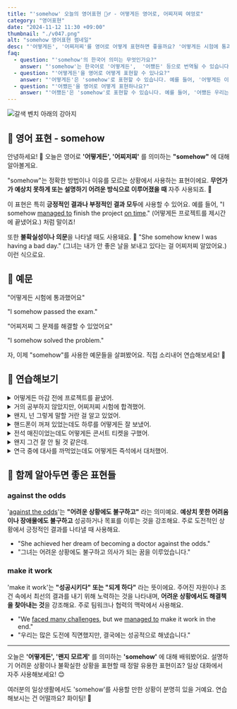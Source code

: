 ```yaml
---
title: "'somehow' 오늘의 영어표현 🤷‍♂️ - 어떻게든 영어로, 어찌저찌 여엉로"
category: "영어표현"
date: "2024-11-12 11:30 +09:00"
thumbnail: "./v047.png"
alt: "somehow 영어표현 썸네일"
desc: "'어떻게든', '어찌저찌'를 영어로 어떻게 표현하면 좋을까요? '어떻게든 시험에 통과했어요', '어찌저찌 그가 거짓말을 하고 있다는 걸 알았어요' 등을 영어로 표현하는 법을 배워봅시다. 다양한 예문을 통해서 연습하고 본인의 표현으로 만들어 보세요."
faq:
  - question: "'somehow'의 한국어 의미는 무엇인가요?"
    answer: "'somehow'는 한국어로 '어떻게든',  '어쨌든' 등으로 번역될 수 있습니다. 어떤 일이 발생하거나 해결되는 방법을 명확히 알 수 없을 때 사용됩니다."
  - question: "'어떻게든'을 영어로 어떻게 표현할 수 있나요?"
    answer: "'어떻게든'은 'somehow'로 표현할 수 있습니다. 예를 들어, '어떻게든 이 문제를 해결해야 해'는 'We need to solve this problem somehow'로 말할 수 있습니다."
  - question: "'어쨌든'을 영어로 어떻게 표현하나요?"
    answer: "'어쨌든'은 'somehow'로 표현할 수 있습니다. 예를 들어, '어쨌든 우리는 이 일을 마쳐야 해'는 'We have to finish this somehow'로 표현할 수 있습니다."
---
```


![갈색 벤치 아래의 강아지](./v047-1.jpg)

## 🌟 영어 표현 - somehow

안녕하세요! 👋 오늘은 영어로 **'어떻게든', '어찌저찌'** 를 의미하는 **"somehow"** 에 대해 알아볼게요.

"somehow"는 정확한 방법이나 이유를 모르는 상황에서 사용하는 표현이에요. **무언가가 예상치 못하게 또는 설명하기 어려운 방식으로 이루어졌을 때** 자주 사용되죠. 🤔

이 표현은 특히 **긍정적인 결과나 부정적인 결과 모두**에 사용할 수 있어요. 예를 들어, "I somehow [managed to](/blog/in-english/175.manage-to/) finish the project [on time](/blog/vocab-1/043.on-time/)." (어떻게든 프로젝트를 제시간에 끝냈어요.) 처럼 말이죠!

또한 **불확실성이나 의문**을 나타낼 때도 사용돼요. 🌟 "She somehow knew I was having a bad day." (그녀는 내가 안 좋은 날을 보내고 있다는 걸 어찌저찌 알았어요.) 이런 식으로요.

<script async src="https://pagead2.googlesyndication.com/pagead/js/adsbygoogle.js?client=ca-pub-1465612013356152"
     crossorigin="anonymous"></script>
<!-- engple-horizontal-ad -->

<ins class="adsbygoogle"
     style="display:block"
     data-ad-client="ca-pub-1465612013356152"
     data-ad-slot="2106896038"
     data-ad-format="auto"
     data-full-width-responsive="true"></ins>

<script>
     (adsbygoogle = window.adsbygoogle || []).push({});
</script>

## 📖 예문

"어떻게든 시험에 통과했어요"

"I somehow passed the exam."

"어찌저찌 그 문제를 해결할 수 있었어요"

"I somehow solved the problem."

자, 이제 "somehow"를 사용한 예문들을 살펴봤어요. 직접 소리내어 연습해보세요! 🎯

## 💬 연습해보기

<details>
<summary>어떻게든 마감 전에 프로젝트를 끝냈어.</summary>
<span>I somehow managed to finish the project before the deadline.</span>
</details>

<details>
<summary>거의 공부하지 않았지만, 어찌저찌 시험에 합격했어.</summary>
<span>I <a href="/blog/in-english/078.barely/">barely</a> studied, but I somehow passed the exam.</span>
</details>

<details>
<summary>왠지, 넌 그렇게 말할 거란 걸 알고 있었어.</summary>
<span>Somehow, I knew you were going to say that.</span>
</details>

<details>
<summary>핸드폰이 꺼져 있었는데도 하루를 어떻게든 잘 보냈어.</summary>
<span>My phone was dead, but I somehow <a href="/blog/in-english/244.make-it/">made it</a> through the day without it.</span>
</details>

<details>
<summary>전석 매진이었는데도 어떻게든 콘서트 티켓을 구했어.</summary>
<span>Everything was sold out, but we somehow got tickets to the concert.</span>
</details>

<details>
<summary>왠지 그건 잘 안 될 것 같은데.</summary>
<span>Somehow, I don't think that's going to work out.</span>
</details>

<details>
<summary>연극 중에 대사를 까먹었는데도 어떻게든 즉석에서 대처했어.</summary>
<span>I  <a href="/blog/in-english/023.forget/">forgot</a> my lines during the play, but somehow I improvised.</span>
</details>

## 🤝 함께 알아두면 좋은 표현들

### against the odds

'[against the odds](/blog/in-english/207.against-the-odds/)'는 **"어려운 상황에도 불구하고"** 라는 의미예요. **예상치 못한 어려움이나 장애물에도 불구하고** 성공하거나 목표를 이루는 것을 강조해요. 주로 도전적인 상황에서 긍정적인 결과를 나타낼 때 사용해요.

- "She achieved her dream of becoming a doctor against the odds."
- "그녀는 어려운 상황에도 불구하고 의사가 되는 꿈을 이루었습니다."

### make it work

'make it work'는 **"성공시키다" 또는 "되게 하다"** 라는 뜻이에요. 주어진 자원이나 조건 속에서 최선의 결과를 내기 위해 노력하는 것을 나타내며, **어려운 상황에서도 해결책을 찾아내는 것**을 강조해요. 주로 팀워크나 협력의 맥락에서 사용해요.

- "We [faced many challenges](/blog/in-english/144.face-something), but we [managed to](/blog/in-english/175.manage-to/) make it work in the end."
- "우리는 많은 도전에 직면했지만, 결국에는 성공적으로 해냈습니다."

---

오늘은 **'어떻게든', '왠지 모르게'** 를 의미하는 **'somehow'** 에 대해 배워봤어요. 설명하기 어려운 상황이나 불확실한 상황을 표현할 때 정말 유용한 표현이죠? 일상 대화에서 자주 사용해보세요! 😊

여러분의 일상생활에서도 'somehow'를 사용할 만한 상황이 분명히 있을 거예요. 연습해보시는 건 어떨까요? 화이팅! 💪
